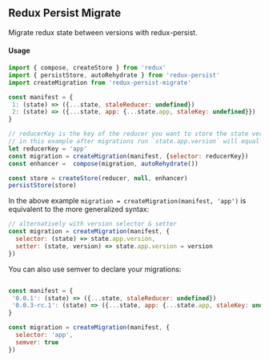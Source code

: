 ## Redux Persist Migrate

Migrate redux state between versions with redux-persist.

#### Usage
```js
import { compose, createStore } from 'redux'
import { persistStore, autoRehydrate } from 'redux-persist'
import createMigration from 'redux-persist-migrate'

const manifest = {
 1: (state) => ({...state, staleReducer: undefined})
 2: (state) => ({...state, app: {...state.app, staleKey: undefined}})
}

// reducerKey is the key of the reducer you want to store the state version in
// in this example after migrations run `state.app.version` will equal `2`
let reducerKey = 'app'
const migration = createMigration(manifest, {selector: reducerKey})
const enhancer =  compose(migration, autoRehydrate())

const store = createStore(reducer, null, enhancer)
persistStore(store)
```

In the above example `migration = createMigration(manifest, 'app')` is equivalent to the more generalized syntax:
```js
// alternatively with version selector & setter
const migration = createMigration(manifest, {
  selector: (state) => state.app.version,
  setter: (state, version) => state.app.version = version
})
```

You can also use semver to declare your migrations:
```js

const manifest = {
 '0.0.1': (state) => ({...state, staleReducer: undefined})
 '0.0.3-rc.1': (state) => ({...state, app: {...state.app, staleKey: undefined}})
}

const migration = createMigration(manifest, {
  selector: 'app',
  semver: true
})
```
